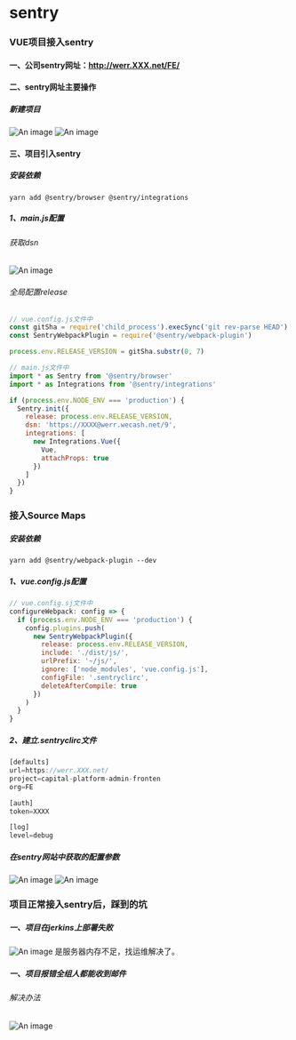 # sentry

### VUE项目接入sentry
#### 一、公司sentry网址：http://werr.XXX.net/FE/

#### 二、sentry网址主要操作
##### 新建项目
![An image](./sentry-img/sentry_1.jpeg)
![An image](./sentry-img/sentry_2.jpeg)

#### 三、项目引入sentry
##### 安装依赖
```javscript
yarn add @sentry/browser @sentry/integrations
```

##### 1、main.js配置
###### 获取dsn
![An image](./sentry-img/sentry_5.jpeg)
###### 全局配置release
```javascript 
// vue.config.js文件中
const gitSha = require('child_process').execSync('git rev-parse HEAD').toString().trim()
const SentryWebpackPlugin = require('@sentry/webpack-plugin')

process.env.RELEASE_VERSION = gitSha.substr(0, 7)
```
``` javascript
// main.js文件中
import * as Sentry from '@sentry/browser'
import * as Integrations from '@sentry/integrations'

if (process.env.NODE_ENV === 'production') {
  Sentry.init({
    release: process.env.RELEASE_VERSION,
    dsn: 'https://XXXX@werr.wecash.net/9',
    integrations: [
      new Integrations.Vue({
        Vue,
        attachProps: true
      })
    ]
  })
}
```
### 接入Source Maps 
##### 安装依赖
```javscript
yarn add @sentry/webpack-plugin --dev
```
##### 1、vue.config.js配置
```javascript
// vue.config.sj文件中
configureWebpack: config => {
  if (process.env.NODE_ENV === 'production') {
    config.plugins.push(
      new SentryWebpackPlugin({
        release: process.env.RELEASE_VERSION,
        include: './dist/js/',
        urlPrefix: '~/js/',
        ignore: ['node_modules', 'vue.config.js'],
        configFile: '.sentryclirc',
        deleteAfterCompile: true
      })
    )
  }
}
```
##### 2、建立.sentryclirc文件
```javascript
[defaults]
url=https://werr.XXX.net/
project=capital-platform-admin-fronten
org=FE

[auth]
token=XXXX

[log]
level=debug
```

##### 在sentry网站中获取的配置参数
![An image](./sentry-img/sentry_4.jpeg)
![An image](./sentry-img/sentry_5.jpeg)


### 项目正常接入sentry后，踩到的坑

##### 一、项目在jerkins上部署失败
![An image](./sentry-img/sentry_6.jpeg)
是服务器内存不足，找运维解决了。

##### 一、项目报错全组人都能收到邮件
###### 解决办法
![An image](./sentry-img/sentry_7.jpeg)